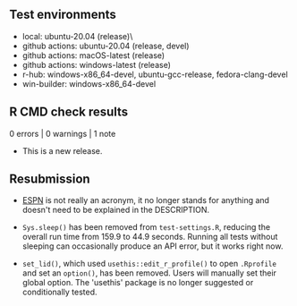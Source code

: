 ## Test environments

* local: ubuntu-20.04 (release)\
* github actions: ubuntu-20.04 (release, devel)
* github actions: macOS-latest (release)
* github actions: windows-latest (release) 
* r-hub: windows-x86_64-devel, ubuntu-gcc-release, fedora-clang-devel
* win-builder: windows-x86_64-devel

## R CMD check results

0 errors | 0 warnings | 1 note

* This is a new release.

## Resubmission

* [ESPN](https://en.wikipedia.org/wiki/ESPN) is not really an acronym, it no
longer stands for anything and doesn't need to be explained in the DESCRIPTION.

* `Sys.sleep()` has been removed from `test-settings.R`, reducing the overall
run time from 159.9 to 44.9 seconds. Running all tests without sleeping can
occasionally produce an API error, but it works right now.

* `set_lid()`, which used `usethis::edit_r_profile()` to open `.Rprofile` and
set an `option()`, has been removed. Users will manually set their global
option. The 'usethis' package is no longer suggested or conditionally tested.

